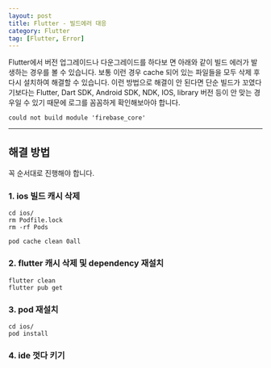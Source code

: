 ```yaml
---
layout: post
title: Flutter - 빌드에러 대응
category: Flutter
tag: [Flutter, Error]
---
```


Flutter에서 버전 업그레이드나 다운그레이드를 하다보 면 아래와 같이 빌드 에러가 발생하는 경우를 볼 수 있습니다. 보통 이런 경우 cache 되어 있는 파일들을 모두 삭제 후 다시 설치하여 해결할 수 있습니다. 이런 방법으로 해결이 안 된다면 단순 빌드가 꼬였다기보다는 Flutter, Dart SDK, Android SDK, NDK, IOS, library 버전 등이 안 맞는 경우일 수 있기 때문에 로그를 꼼꼼하게 확인해보아야 합니다.

```
could not build module 'firebase_core'
```

***

## 해결 방법
꼭 순서대로 진행해야 합니다.
### 1. ios 빌드 캐시 삭제
```
cd ios/
rm Podfile.lock
rm -rf Pods

pod cache clean 0all
```

### 2. flutter 캐시 삭제 및 dependency 재설치
```
flutter clean
flutter pub get
```

### 3. pod 재설치
```
cd ios/
pod install
```

### 4. ide 껏다 키기
